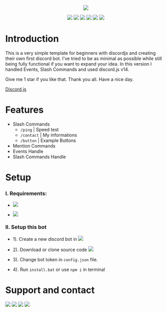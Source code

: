 <p align="center">
	<img src="https://github-readme-stats.vercel.app/api/pin/?username=ngnducnhat&repo=template-discordjs-v14&theme=dark">
</p>

<p align="center">
    <img src="https://img.shields.io/github/v/release/ngnducnhat/template-discordjs-v14?style=flat-square">
    <img src="https://img.shields.io/github/forks/ngnducnhat/template-discordjs-v14?style=flat-square">
    <img src="https://img.shields.io/github/stars/ngnducnhat/template-discordjs-v14?color=yellow&style=flat-square">
    <img src="https://img.shields.io/github/license/ngnducnhat/template-discordjs-v14?style=flat-square">
    <img src="https://img.shields.io/github/issues/ngnducnhat/template-discordjs-v14?color=yellow&style=flat-square">
    <img src="https://img.shields.io/github/issues-closed-raw/ngnducnhat/template-discordjs-v14?style=flat-square">
</p>

# Introduction

This is a very simple template for beginners with discordjs and creating their own first discord bot. I've tried to be as minimal as possible while still being fully functional if you want to expand your idea. In this version I handled Events, Slash Commands and used discord.js v14.

Give me 1 star if you like that. Thank you all. Have a nice day.

[Discord.js](https://discord.js.org/)

# Features

- Slash Commands
    - `/ping` | Speed test
    - `/contact` | My informations
    - `/button` | Example Buttons
- Mention Commands
- Events Handle
- Slash Commands Handle   

# Setup

### I. Requirements:

- <a href="https://nodejs.org/en/"><img src="https://img.shields.io/badge/v18.13.0-100000?style=flat-square&logo=node.js&label=Node.js&color=blue&logoColor=lime"></a>

- <a href="https://www.npmjs.com/package/discord.js"><img src="https://img.shields.io/badge/14.7.1-100000?style=flat-square&logo=npm&label=Discord.js&color=blue"></a>

### II. Setup this bot

- 1). Create a new discord bot in <a href="https://discord.com/developers/applications"><img src="https://img.shields.io/badge/Discord-7289DA?style=flat-square&logo=discord&logoColor=white"></a> 


- 2). Download or clone source code <a href="https://github.com/ngnducnhat/template-discordjs-v14/releases/latest"><img src="https://img.shields.io/badge/Download-1.0.0-blue?style=flat-square"></a>

- 3). Change bot token in `config.json` file.
- 4). Run `install.bat` or use `npm i` in terminal



# Support and contact

<a href="https://bit.ly/3ykbdSS?r=lp"><img src="https://img.shields.io/badge/Facebook-1877F2?style=flat-square&logo=facebook&logoColor=white"></a>
<a href="https://github.com/ngnducnhat"><img src="https://img.shields.io/badge/GitHub-100000?style=flat-square&logo=github&logoColor=white"></a>
<a href="mailto:contactwithme.isme@gmail.com"><img src="https://img.shields.io/badge/Gmail-D14836?style=flat-square&logo=gmail&logoColor=white"></a>
<a href="https://bit.ly/m/perlescent_1"><img src="https://img.shields.io/badge/website-000000?style=flat-square&logo=About.me&logoColor=white"></a>

